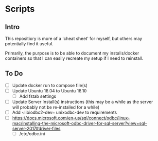 # Scripts

## Intro

This repositiory is more of a 'cheat sheet' for myself, but others may potentially find it useful.

Primarily, the purpose is to be able to document my installs/docker containers so that I can easily recreate my setup if I need to reinstall.

## To Do

- [ ] Update docker run to compose file(s)
- [ ] Update Ubuntu 18.04 to Ubuntu 18.10
  - [ ] Add fstab settings
- [ ] Update Server Install(s) instructions (this may be a while as the server will probably not be re-installed for a while)
- [ ] Add ~libiodbc2-dev~ unixodbc-dev to requirements
- [ ] https://docs.microsoft.com/en-us/sql/connect/odbc/linux-mac/installing-the-microsoft-odbc-driver-for-sql-server?view=sql-server-2017#driver-files
  - [ ] /etc/odbc.ini
